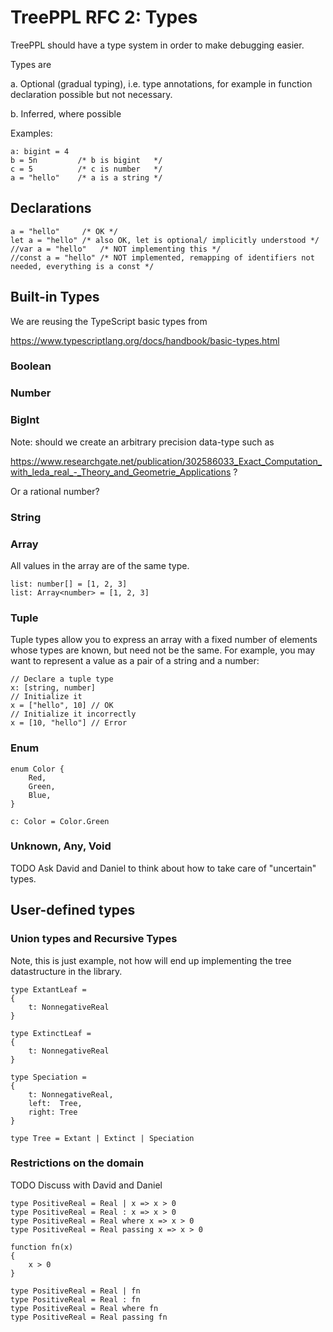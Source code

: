 # TreePPL RFC 2: Types

TreePPL should have a type system in order to make debugging easier.

Types are

a. Optional (gradual typing), i.e. type annotations, for example in function declaration possible but not necessary. 

b. Inferred, where possible
	
Examples: 

	a: bigint = 4
	b = 5n         /* b is bigint   */
	c = 5          /* c is number   */
	a = "hello"    /* a is a string */
	
## Declarations

	a = "hello"     /* OK */
	let a = "hello" /* also OK, let is optional/ implicitly understood */
	//var a = "hello"   /* NOT implementing this */
	//const a = "hello" /* NOT implemented, remapping of identifiers not needed, everything is a const */

## Built-in Types

We are reusing the TypeScript basic types from

https://www.typescriptlang.org/docs/handbook/basic-types.html

### Boolean

### Number

### BigInt

Note: should we create an arbitrary precision data-type such as

https://www.researchgate.net/publication/302586033_Exact_Computation_with_leda_real_-_Theory_and_Geometrie_Applications ?

Or a rational number?

### String

### Array

All values in the array are of the same type.

	list: number[] = [1, 2, 3]
	list: Array<number> = [1, 2, 3]
 
### Tuple

Tuple types allow you to express an array with a fixed number of elements whose types are known, but need not be the same. For example, you may want to represent a value as a pair of a string and a number:

	// Declare a tuple type
	x: [string, number]
	// Initialize it
	x = ["hello", 10] // OK
	// Initialize it incorrectly
	x = [10, "hello"] // Error

### Enum

	enum Color {
		Red,
		Green,
		Blue,
	}
	
	c: Color = Color.Green

### Unknown, Any, Void

TODO Ask David and Daniel to think about how to take care of "uncertain" types.


## User-defined types

### Union types and Recursive Types

Note, this is just example, not how will end up implementing the tree datastructure in the library.

	type ExtantLeaf =
	{
		t: NonnegativeReal
	}
	
	type ExtinctLeaf = 
	{
		t: NonnegativeReal
	}
	
	type Speciation = 
	{
		t: NonnegativeReal,
		left:  Tree,
		right: Tree
	}
	
	type Tree = Extant | Extinct | Speciation


### Restrictions on the domain

TODO Discuss with David and Daniel

	type PositiveReal = Real | x => x > 0
	type PositiveReal = Real : x => x > 0
	type PositiveReal = Real where x => x > 0
	type PositiveReal = Real passing x => x > 0
	
	function fn(x) 
	{
		x > 0
	}
	
	type PositiveReal = Real | fn
	type PositiveReal = Real : fn
	type PositiveReal = Real where fn
	type PositiveReal = Real passing fn
	
